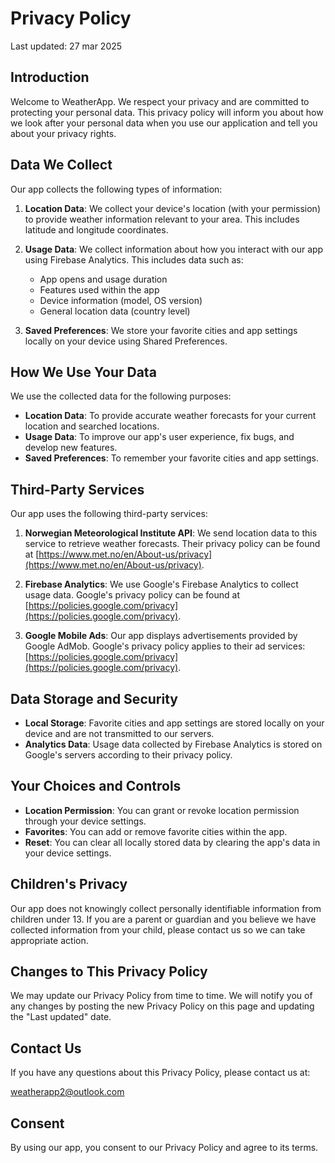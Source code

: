 # Privacy Policy

Last updated: 27 mar 2025

## Introduction

Welcome to WeatherApp. We respect your privacy and are committed to protecting your personal data. This privacy policy will inform you about how we look after your personal data when you use our application and tell you about your privacy rights.

## Data We Collect

Our app collects the following types of information:

1. **Location Data**: We collect your device's location (with your permission) to provide weather information relevant to your area. This includes latitude and longitude coordinates.

2. **Usage Data**: We collect information about how you interact with our app using Firebase Analytics. This includes data such as:
   - App opens and usage duration
   - Features used within the app
   - Device information (model, OS version)
   - General location data (country level)

3. **Saved Preferences**: We store your favorite cities and app settings locally on your device using Shared Preferences.

## How We Use Your Data

We use the collected data for the following purposes:

- **Location Data**: To provide accurate weather forecasts for your current location and searched locations.
- **Usage Data**: To improve our app's user experience, fix bugs, and develop new features.
- **Saved Preferences**: To remember your favorite cities and app settings.

## Third-Party Services

Our app uses the following third-party services:

1. **Norwegian Meteorological Institute API**: We send location data to this service to retrieve weather forecasts. Their privacy policy can be found at [https://www.met.no/en/About-us/privacy](https://www.met.no/en/About-us/privacy).

2. **Firebase Analytics**: We use Google's Firebase Analytics to collect usage data. Google's privacy policy can be found at [https://policies.google.com/privacy](https://policies.google.com/privacy).

3. **Google Mobile Ads**: Our app displays advertisements provided by Google AdMob. Google's privacy policy applies to their ad services: [https://policies.google.com/privacy](https://policies.google.com/privacy).

## Data Storage and Security

- **Local Storage**: Favorite cities and app settings are stored locally on your device and are not transmitted to our servers.
- **Analytics Data**: Usage data collected by Firebase Analytics is stored on Google's servers according to their privacy policy.

## Your Choices and Controls

- **Location Permission**: You can grant or revoke location permission through your device settings.
- **Favorites**: You can add or remove favorite cities within the app.
- **Reset**: You can clear all locally stored data by clearing the app's data in your device settings.

## Children's Privacy

Our app does not knowingly collect personally identifiable information from children under 13. If you are a parent or guardian and you believe we have collected information from your child, please contact us so we can take appropriate action.

## Changes to This Privacy Policy

We may update our Privacy Policy from time to time. We will notify you of any changes by posting the new Privacy Policy on this page and updating the "Last updated" date.

## Contact Us

If you have any questions about this Privacy Policy, please contact us at:

weatherapp2@outlook.com

## Consent

By using our app, you consent to our Privacy Policy and agree to its terms.
